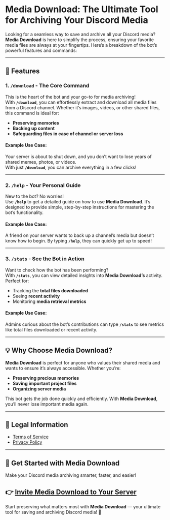 # Media Download: The Ultimate Tool for Archiving Your Discord Media

Looking for a seamless way to save and archive all your Discord media? **Media Download** is here to simplify the process, ensuring your favorite media files are always at your fingertips. Here’s a breakdown of the bot’s powerful features and commands:

---

## 🚀 Features

### 1. **`/download` - The Core Command**
This is the heart of the bot and your go-to for media archiving!  
With **`/download`**, you can effortlessly extract and download all media files from a Discord channel. Whether it’s images, videos, or other shared files, this command is ideal for:

- **Preserving memories**
- **Backing up content**
- **Safeguarding files in case of channel or server loss**

#### Example Use Case:
Your server is about to shut down, and you don’t want to lose years of shared memes, photos, or videos.  
With just **`/download`**, you can archive everything in a few clicks!

---

### 2. **`/help` - Your Personal Guide**
New to the bot? No worries!  
Use **`/help`** to get a detailed guide on how to use **Media Download**. It’s designed to provide simple, step-by-step instructions for mastering the bot’s functionality.

#### Example Use Case:
A friend on your server wants to back up a channel’s media but doesn’t know how to begin. By typing **`/help`**, they can quickly get up to speed!

---

### 3. **`/stats` - See the Bot in Action**
Want to check how the bot has been performing?  
With **`/stats`**, you can view detailed insights into **Media Download’s** activity. Perfect for:

- Tracking the **total files downloaded**
- Seeing **recent activity**
- Monitoring **media retrieval metrics**

#### Example Use Case:
Admins curious about the bot’s contributions can type **`/stats`** to see metrics like total files downloaded or recent activity.

---

## 💡 Why Choose Media Download?

**Media Download** is perfect for anyone who values their shared media and wants to ensure it’s always accessible. Whether you’re:

- **Preserving precious memories**
- **Saving important project files**
- **Organizing server media**

This bot gets the job done quickly and efficiently. With **Media Download**, you’ll never lose important media again.

---

## 📜 Legal Information

- [Terms of Service](https://lewpiii.github.io/MediaDownload/TermsOfService.html)
- [Privacy Policy](https://lewpiii.github.io/MediaDownload/PrivacyPolicy.html)

---

## 🌟 Get Started with Media Download

Make your Discord media archiving smarter, faster, and easier!

👉 **[Invite Media Download to Your Server](https://discord.com/oauth2/authorize?client_id=1332684877551763529&permissions=947040413760&integration_type=0&scope=bot+applications.commands)**  
---

Start preserving what matters most with **Media Download** — your ultimate tool for saving and archiving Discord media! 🚀
